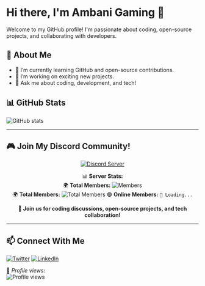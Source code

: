 # Hi there, I'm Ambani Gaming 👋

Welcome to my GitHub profile! I'm passionate about coding, open-source projects, and collaborating with developers.

## 🚀 About Me
- 🌱 I’m currently learning GitHub and open-source contributions.
- 🔭 I’m working on exciting new projects.
- 💬 Ask me about coding, development, and tech!

## 📊 GitHub Stats
![GitHub stats](https://github-readme-stats.vercel.app/api?username=ambanigaming0&show_icons=true&theme=radical)

---

## 🎮 Join My Discord Community!

<div align="center">
  
[![Discord Server](https://img.shields.io/discord/1162359083102384189?label=Join%20Our%20Discord&logo=discord&logoColor=white&style=for-the-badge&color=5865F2)](https://discord.gg/ncop)

📊 **Server Stats:**  
🌍 **Total Members:** ![Members](https://img.shields.io/discord/1162359083102384189?label=Members&logo=discord&color=7289DA)  
🌍 **Total Members:** ![Total Members](https://img.shields.io/discord/1162359083102384189?label=Total%20Members&logo=discord&color=7289DA)
🟢 **Online Members:** `🔄 Loading...`

💬 **Join us for coding discussions, open-source projects, and tech collaboration!**  

</div>

---

## 📫 Connect With Me
[![Twitter](https://img.shields.io/badge/Twitter-%231DA1F2.svg?&style=for-the-badge&logo=twitter&logoColor=white)](https://twitter.com/)
[![LinkedIn](https://img.shields.io/badge/LinkedIn-%230077B5.svg?&style=for-the-badge&logo=linkedin&logoColor=white)](https://linkedin.com/in/)

🔹 *Profile views:*  
![Profile views](https://komarev.com/ghpvc/?username=your-username&style=flat-square)
